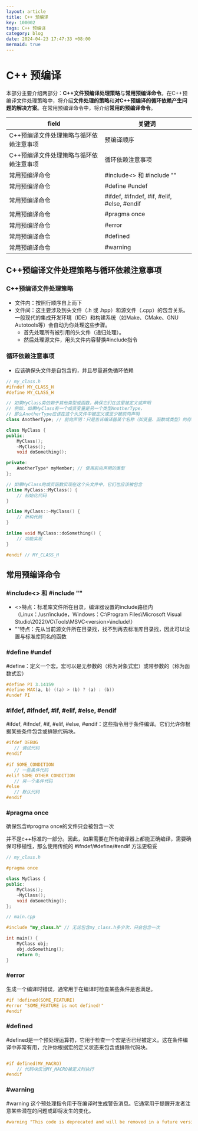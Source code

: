 ```yaml
---
layout: article
title: C++ 预编译
key: 100002
tags: C++ 预编译
category: blog
date: 2024-04-23 17:47:33 +08:00
mermaid: true
---
```


# C++ 预编译

本部分主要介绍两部分：**C++文件预编译处理策略**与**常用预编译命令**。在C++预编译文件处理策略中，将介绍**文件处理的策略**和**对C++预编译的循环依赖产生问题的解决方案**。在常用预编译命令中，将介绍**常用的预编译命令**。

<!--more-->
  | field | 关键词 |
  |---|---|
  | C++预编译文件处理策略与循环依赖注意事项 | 预编译顺序 |
  | C++预编译文件处理策略与循环依赖注意事项 | 循环依赖注意事项 |
  | 常用预编译命令 | #include<> 和 #include "" |
  | 常用预编译命令 | #define #undef |
  | 常用预编译命令 | #ifdef, #ifndef, #if, #elif, #else, #endif |
  | 常用预编译命令 | #pragma once |
  | 常用预编译命令 | #error |
  | 常用预编译命令 | #defined |
  | 常用预编译命令 | #warning |

## C++预编译文件处理策略与循环依赖注意事项

### C++预编译文件处理策略

 * 文件内：按照行顺序自上而下
 * 文件间：这主要涉及到头文件（.h 或 .hpp）和源文件（.cpp）的包含关系。一般现代的集成开发环境（IDE）和构建系统（如Make、CMake、GNU Autotools等）会自动为你处理这些步骤。
   * 首先处理所有被引用的头文件（递归处理）。
   * 然后处理源文件，用头文件内容替换#include指令


### 循环依赖注意事项

 * 应该确保头文件是自包含的，并且尽量避免循环依赖

  ```c++
  // my_class.h
  #ifndef MY_CLASS_H
  #define MY_CLASS_H

  // 如果MyClass类依赖于其他类型或函数，确保它们在这里被定义或声明
  // 例如，如果MyClass有一个成员变量是另一个类型AnotherType，
  // 那么AnotherType应该在这个头文件中被定义或至少被前向声明
  class AnotherType; // 前向声明：只是告诉编译器某个名称（如变量、函数或类型）的存在，但并未提供其完整的实现或内存布局。

  class MyClass {
  public:
      MyClass();
      ~MyClass();
      void doSomething();

  private:
      AnotherType* myMember; // 使用前向声明的类型
  };

  // 如果MyClass的成员函数实现在这个头文件中，它们也应该被包含
  inline MyClass::MyClass() {
      // 初始化代码
  }

  inline MyClass::~MyClass() {
      // 析构代码
  }

  inline void MyClass::doSomething() {
      // 功能实现
  }

  #endif // MY_CLASS_H
  ```

## 常用预编译命令

### #include<> 和 #include ""

  * <>特点：标准库文件所在目录，编译器设置的include路径内（Linux：/usr/include，Windows：C:\Program Files\Microsoft Visual Studio\2022\VC\Tools\MSVC\<version>\include\）
  * ""特点：先从当前源文件所在目录找，找不到再去标准库目录找，因此可以设置与标准库同名的函数

### #define #undef

 #define：定义一个宏。宏可以是无参数的（称为对象式宏）或带参数的（称为函数式宏）

 ```c++
 #define PI 3.14159  
 #define MAX(a, b) ((a) > (b) ? (a) : (b))
 #undef PI
 ```

### #ifdef, #ifndef, #if, #elif, #else, #endif
 #ifdef, #ifndef, #if, #elif, #else, #endif：这些指令用于条件编译。它们允许你根据某些条件包含或排除代码块。

 ```c++
 #ifdef DEBUG  
    // 调试代码  
 #endif  
  
 #if SOME_CONDITION  
    // 一些条件代码  
 #elif SOME_OTHER_CONDITION  
    // 另一个条件代码  
 #else  
    // 默认代码  
 #endif
 ```

### #pragma once 

  确保包含#progma once的文件只会被包含一次

  并不是c++标准的一部分。因此，如果需要在所有编译器上都能正确编译，需要确保可移植性，那么使用传统的 #ifndef/#define/#endif 方法更稳妥

```c++
// my_class.h

#pragma once

class MyClass {
public:
    MyClass();
    ~MyClass();
    void doSomething();
};

// main.cpp

#include "my_class.h" // 无论包含my_class.h多少次，只会包含一次

int main() {
    MyClass obj;
    obj.doSomething();
    return 0;
}
```


### #error

生成一个编译时错误，通常用于在编译时检查某些条件是否满足。

```c++
#if !defined(SOME_FEATURE)
#error "SOME_FEATURE is not defined!"
#endif
```

### #defined

#defined是一个预处理运算符，它用于检查一个宏是否已经被定义。这在条件编译中非常有用，允许你根据宏的定义状态来包含或排除代码块。

```c++

#if defined(MY_MACRO)
    // 代码块仅当MY_MACRO被定义时执行
#endif
```


### #warning

#warning 这个预处理指令用于在编译时生成警告消息。它通常用于提醒开发者注意某些潜在的问题或即将发生的变化。

```c++
#warning "This code is deprecated and will be removed in a future version."
```
